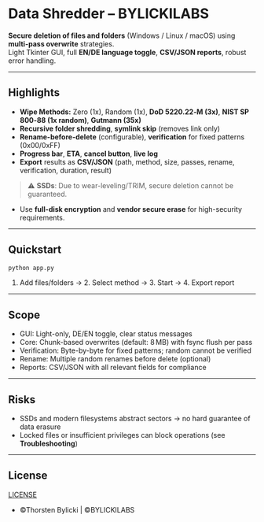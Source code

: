 # Data Shredder – BYLICKILABS

**Secure deletion of files and folders** (Windows / Linux / macOS) using **multi-pass overwrite** strategies.  
Light Tkinter GUI, full **EN/DE language toggle**, **CSV/JSON reports**, robust error handling.

---

## Highlights
- **Wipe Methods:** Zero (1x), Random (1x), **DoD 5220.22‑M (3x)**, **NIST SP 800‑88 (1x random)**, **Gutmann (35x)**
- **Recursive folder shredding**, **symlink skip** (removes link only)
- **Rename-before-delete** (configurable), **verification** for fixed patterns (0x00/0xFF)
- **Progress bar**, **ETA**, **cancel button**, **live log**
- **Export** results as **CSV/JSON** (path, method, size, passes, rename, verification, duration, result)

> ⚠️ **SSDs**: Due to wear-leveling/TRIM, secure deletion cannot be guaranteed.
  - Use **full-disk encryption** and **vendor secure erase** for high-security requirements.

---

## Quickstart
```bash
python app.py
```
1. Add files/folders → 2. Select method → 3. Start → 4. Export report

---

## Scope
- GUI: Light-only, DE/EN toggle, clear status messages
- Core: Chunk-based overwrites (default: 8 MB) with fsync flush per pass
- Verification: Byte-by-byte for fixed patterns; random cannot be verified
- Rename: Multiple random renames before delete (optional)
- Reports: CSV/JSON with all relevant fields for compliance

---

## Risks
- SSDs and modern filesystems abstract sectors → no hard guarantee of data erasure
- Locked files or insufficient privileges can block operations (see **Troubleshooting**)

---

## License
[LICENSE](LICENSE)
- ©Thorsten Bylicki | ©BYLICKILABS
